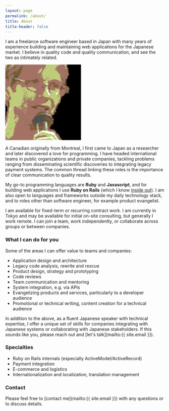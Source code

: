 ```yaml
---
layout: page
permalink: /about/
title: About
title-header: false
---
```


<div class="profile">
<p>
I am a freelance software engineer based in Japan with many years of experience
building and maintaining web applications for the Japanese market. I believe in
quality code and quality communication, and see the two as intimately related.
</p>
</div>

<div class="avatar">
<img src="/assets/chrissalzberg-c64.png" alt="Photo of Chris Salzberg">
</div>

A Canadian originally from Montreal, I first came to Japan as a researcher
and later discovered a love for programming. I have headed international teams
in public organizations and private companies, tackling problems ranging from
disseminating scientific discoveries to integrating legacy payment systems.
The common thread linking these roles is the importance of clear communication
to quality results.

My go-to programming languages are **Ruby** and **Javascript**, and for
building web applications I use **Ruby on Rails** (which I know [inside
out](/speaking#the-elusive-attribute)). I am also open to languages
and frameworks outside my daily technology stack, and to roles other than
software engineer, for example product evangelist.

I am available for fixed-term or recurring contract work. I am currently
in Tokyo and may be available for initial on-site consulting, but generally I
work remote. I can join a team, work independently, or collaborate across
groups or between companies.

### What I can do for you

Some of the areas I can offer value to teams and companies:

- Application design and architecture
- Legacy code analysis, rewrite and rescue
- Product design, strategy and prototyping
- Code reviews
- Team communication and mentoring
- System integration, e.g. via APIs
- Evangelizing products and services, particularly to a developer audience
- Promotional or technical writing, content creation for a technical audience

In addition to the above, as a fluent Japanese speaker with technical
expertise, I offer a unique set of skills for companies integrating with
Japanese systems or collaborating with Japanese stakeholders. If this sounds
like you, please reach out and [let's talk](mailto:{{ site.email }}).

### Specialties

- Ruby on Rails internals (especially ActiveModel/ActiveRecord)
- Payment integration
- E-commerce and logistics
- Internationalization and localization, translation management

### Contact

Please feel free to [contact me](mailto:{{ site.email }})
with any questions or to discuss details.
